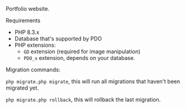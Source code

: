 Portfolio website.

Requirements<br>
* PHP 8.3.x
* Database that's supported by PDO
* PHP extensions:
  * `GD` extension (required for image manipulation)
  * `PDO_x` extension, depends on your database.


Migration commands:

`php migrate.php migrate`, this will run all migrations that haven't been migrated yet.

`php migrate.php rollback`, this will rollback the last migration.

